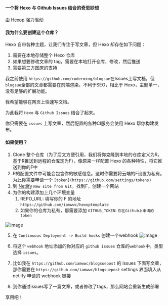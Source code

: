 #### 一个将 Hexo 与 Github Issues 结合的奇思妙想

由 [Hexop](https://github.com/iamwwc/hexop) 强力驱动

#### 我为什么要创建这个仓库？

Hexo 自带各种主题，让我们专注于写文章，但 Hexo 却存在如下问题：

1. 需要在本地存储整个 Hexo 仓库
2. 如果想要修改文章的 tag，需要在本地打开仓库，修改，然后推送
3. 需要第三方图床的支持

我之前使用 `https://github.com/coderming/blogsue`在Issues上写文档，但`blogsue`全部的文章都需要在前端渲染，不利于SEO，相比于 Hexo，主题单一，没有足够的扩展功能。

我希望能够在网页上快速写文档。

为此我将 `Hexo` 与 `Github Issues` 结合了起来。

你只需要在 `issues` 上写文章，然后配置的各种CI服务会使用 Hexo 帮你构建发布。

#### 如果使用？

1. Clone 整个仓库（为了后文方便引用，我们将你克隆到本地的仓库定义为R，基于R推送到远程的仓库定为F），像原来一样配置 Hexo 的各种特性，将它推送到你的F中
2. R的配置文件中可能会包含你的敏感信息。这时你需要将云端的F设置为私有。为此你需要申请一个 `[token](https://github.com/settings/tokens)`
3. 到 [Netlify](https://app.netlify.com) `New site from Git`，找到F，创建一个网站
4. 为你的构建添加上几个环境变量
   1. REPO_URL: 填写你的 F 的地址 `https://github.com/iamwwc/hexoptemplate`
   2. 如果你的仓库为私有，那需要添加 `GITHUB_TOKEN`: `你在Github上申请的token`

![image](https://user-images.githubusercontent.com/24750337/65215479-3ea45f80-dae0-11e9-96e0-b623ab9e0d26.png)

5. 在 `Continuous Deployment -> Build hooks` 创建一个webhook
![image](https://user-images.githubusercontent.com/24750337/65215623-afe41280-dae0-11e9-91cd-46dd26164454.png)

6. 将这个 `webhook` 地址添加的你对应的 `github issues` 仓库的`webhook`中，类型选择 `issues`。
7. 比如我在 `https://github.com/iamwwc/blogsuepost` 的 issues 下面写文章，那你需要在 `https://github.com/iamwwc/blogsuepost` settings 界面填入从 netlify 申请的 webhook 链接
8. 到你通过issues写了一篇文章，或者修改了tags，那么网站会重新生成部署


享用吧！